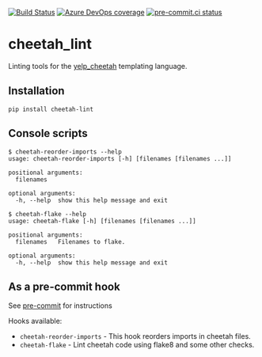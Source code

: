[![Build Status](https://dev.azure.com/asottile/asottile/_apis/build/status/asottile.cheetah_lint?branchName=main)](https://dev.azure.com/asottile/asottile/_build/latest?definitionId=41&branchName=main)
[![Azure DevOps coverage](https://img.shields.io/azure-devops/coverage/asottile/asottile/41/main.svg)](https://dev.azure.com/asottile/asottile/_build/latest?definitionId=41&branchName=main)
[![pre-commit.ci status](https://results.pre-commit.ci/badge/github/asottile/cheetah_lint/main.svg)](https://results.pre-commit.ci/latest/github/asottile/cheetah_lint/main)

cheetah_lint
============

Linting tools for the [yelp_cheetah](https://github.com/Yelp/yelp_cheetah) templating language.


## Installation

`pip install cheetah-lint`


## Console scripts

```console
$ cheetah-reorder-imports --help
usage: cheetah-reorder-imports [-h] [filenames [filenames ...]]

positional arguments:
  filenames

optional arguments:
  -h, --help  show this help message and exit
```

```console
$ cheetah-flake --help
usage: cheetah-flake [-h] [filenames [filenames ...]]

positional arguments:
  filenames   Filenames to flake.

optional arguments:
  -h, --help  show this help message and exit
```

## As a pre-commit hook

See [pre-commit](https://github.com/pre-commit/pre-commit) for instructions

Hooks available:
- `cheetah-reorder-imports` - This hook reorders imports in cheetah files.
- `cheetah-flake` - Lint cheetah code using flake8 and some other checks.
